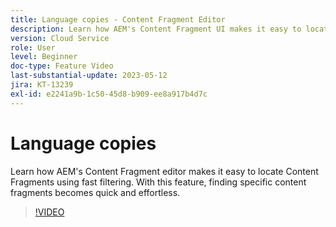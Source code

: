 ```yaml
---
title: Language copies - Content Fragment Editor
description: Learn how AEM's Content Fragment UI makes it easy to locate Content Fragments using fast filtering. With this feature, finding specific content fragments becomes quick and effortless.
version: Cloud Service
role: User
level: Beginner
doc-type: Feature Video
last-substantial-update: 2023-05-12
jira: KT-13239
exl-id: e2241a9b-1c50-45d8-b909-ee8a917b4d7c
---
```

# Language copies

Learn how AEM's Content Fragment editor makes it easy to locate Content Fragments using fast filtering. With this feature, finding specific content fragments becomes quick and effortless.

>[!VIDEO](https://video.tv.adobe.com/v/3419311/?learn=on)
